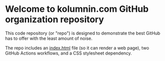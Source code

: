 # Welcome to  kolumnin.com GitHub organization repository
This code repository (or "repo") is designed to demonstrate the best GitHub has to offer with the least amount of noise.

The repo includes an [index.html](https://kolumnin-com.github.io/kolumnin-com/) file (so it can render a web page), two GitHub Actions workflows, and a CSS stylesheet dependency.
